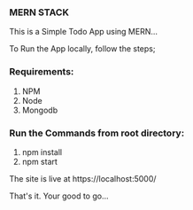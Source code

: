 ### MERN STACK

This is a Simple Todo App using MERN...

To Run the App locally, follow the steps;

### Requirements:
1. NPM
2. Node
3. Mongodb

### Run the Commands from root directory:
1. npm install
2. npm start

The site is live at https://localhost:5000/

That's it. Your good to go...
